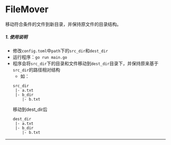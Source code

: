 # FileMover
移动符合条件的文件到新目录，并保持原文件的目录结构。

##### 1. 使用说明
- 修改`config.toml`中`path`下的`src_dir`和`dest_dir`
- 运行程序：`go run main.go`
- 程序会将`src_dir`下的目录和文件移动到`dest_dir`目录下，并保持原来基于`src_dir`的路径相对结构
    - 如：
    ```
    src_dir
     |- a.txt
     |- b_dir
        |- b.txt
    ```
    移动到dest_dir后
    ```
    dest_dir
     |- a.txt
     |- b_dir
        |- b.txt
    ```
---